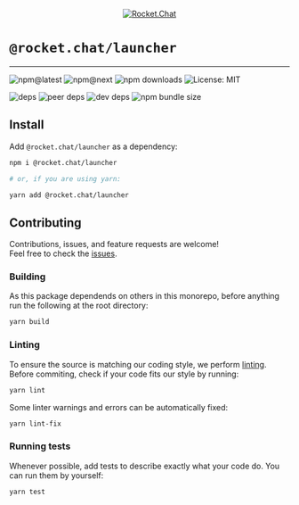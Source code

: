 <!--header-->

<p align="center">
  <a href="https://rocket.chat" title="Rocket.Chat">
    <img src="https://github.com/RocketChat/Rocket.Chat.Artwork/raw/master/Logos/2020/png/logo-horizontal-red.png" alt="Rocket.Chat" />
  </a>
</p>

# `@rocket.chat/launcher`

> 

---

![npm@latest](https://img.shields.io/npm/v/@rocket.chat/launcher/latest?style=flat-square) ![npm@next](https://img.shields.io/npm/v/@rocket.chat/launcher/next?style=flat-square) ![npm downloads](https://img.shields.io/npm/dw/@rocket.chat/launcher?style=flat-square) ![License: MIT](https://img.shields.io/npm/l/@rocket.chat/launcher?style=flat-square)

![deps](https://img.shields.io/david/RocketChat/Rocket.Chat.Fuselage?path=packages%2Flauncher&style=flat-square) ![peer deps](https://img.shields.io/david/peer/RocketChat/Rocket.Chat.Fuselage?path=packages%2Flauncher&style=flat-square) ![dev deps](https://img.shields.io/david/dev/RocketChat/Rocket.Chat.Fuselage?path=packages%2Flauncher&style=flat-square) ![npm bundle size](https://img.shields.io/bundlephobia/min/@rocket.chat/launcher?style=flat-square)

<!--/header-->

## Install

<!--install-->

Add `@rocket.chat/launcher` as a dependency:

```sh
npm i @rocket.chat/launcher

# or, if you are using yarn:

yarn add @rocket.chat/launcher
```

<!--/install-->

## Contributing

<!--contributing(msg)-->

Contributions, issues, and feature requests are welcome!<br />
Feel free to check the [issues](https://github.com/RocketChat/Rocket.Chat.Fuselage/issues).

<!--/contributing(msg)-->

### Building

As this package dependends on others in this monorepo, before anything run the following at the root directory:

<!--yarn(build)-->

```sh
yarn build
```

<!--/yarn(build)-->

### Linting

To ensure the source is matching our coding style, we perform [linting](<https://en.wikipedia.org/wiki/Lint_(software)>).
Before commiting, check if your code fits our style by running:

<!--yarn(lint)-->

```sh
yarn lint
```

<!--/yarn(lint)-->

Some linter warnings and errors can be automatically fixed:

<!--yarn(lint-fix)-->

```sh
yarn lint-fix
```

<!--/yarn(lint-fix)-->

### Running tests

Whenever possible, add tests to describe exactly what your code do. You can run them by yourself:

<!--yarn(test)-->

```sh
yarn test
```

<!--/yarn(test)-->
